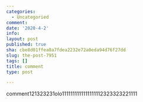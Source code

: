 ```yaml
---
categories:
  - Uncategoried
comment: 
date: '2020-4-2'
info: 
layout: post
published: true
sha: cbe8d01ffea0a7fdea2232e72a0eda94d76f27dd
slug: the-post-7951
tags: []
title: comment
type: post

---
```


comment121323231olo1111111111111111112323323221111
